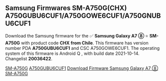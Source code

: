 <h2>Samsung Firmwares SM-A750G(CHX) A750GUBU6CUF1/A750GOWE6CUF1/A750GNUBU6CUF1</h2>
Download the Samsung firmware for the ✅ <strong>Samsung Galaxy A7 ⑧ </strong> ⭐ <strong>SM-A750G</strong> with product code <strong>CHX</strong> <strong> from Chile</strong>. This firmware has version number PDA <strong>A750GUBU6CUF1</strong> and CSC A750GOWE6CUF1. The operating system of this firmware is Android Q , with build date 2021-10-14. Changelist <strong>20036422</strong>.


[SM-A750G](https://samfirm.shop/samsung/model/SM-A750G)
[A750GUBU6CUF1](https://samfirm.shop/samsung/pda/A750GUBU6CUF1)
[Download Firmware Samsung Galaxy A7 ⑧ SM-A750G](https://samfirm.shop/samsung/firmware/464772)
